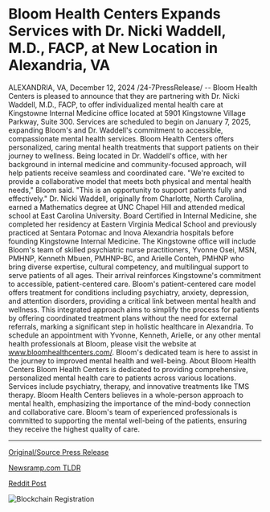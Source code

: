 # Bloom Health Centers Expands Services with Dr. Nicki Waddell, M.D., FACP, at New Location in Alexandria, VA

ALEXANDRIA, VA, December 12, 2024 /24-7PressRelease/ -- Bloom Health Centers is pleased to announce that they are partnering with Dr. Nicki Waddell, M.D., FACP, to offer individualized mental health care at Kingstowne Internal Medicine office located at 5901 Kingstowne Village Parkway, Suite 300. Services are scheduled to begin on January 7, 2025, expanding Bloom's and Dr. Waddell's commitment to accessible, compassionate mental health services.  Bloom Health Centers offers personalized, caring mental health treatments that support patients on their journey to wellness. Being located in Dr. Waddell's office, with her background in internal medicine and community-focused approach, will help patients receive seamless and coordinated care.   "We're excited to provide a collaborative model that meets both physical and mental health needs," Bloom said. "This is an opportunity to support patients fully and effectively."  Dr. Nicki Waddell, originally from Charlotte, North Carolina, earned a Mathematics degree at UNC Chapel Hill and attended medical school at East Carolina University. Board Certified in Internal Medicine, she completed her residency at Eastern Virginia Medical School and previously practiced at Sentara Potomac and Inova Alexandria hospitals before founding Kingstowne Internal Medicine.  The Kingstowne office will include Bloom's team of skilled psychiatric nurse practitioners, Yvonne Osei, MSN, PMHNP, Kenneth Mbuen, PMHNP-BC, and Arielle Conteh, PMHNP who bring diverse expertise, cultural competency, and multilingual support to serve patients of all ages. Their arrival reinforces Kingstowne's commitment to accessible, patient-centered care.  Bloom's patient-centered care model offers treatment for conditions including psychiatry, anxiety, depression, and attention disorders, providing a critical link between mental health and wellness.  This integrated approach aims to simplify the process for patients by offering coordinated treatment plans without the need for external referrals, marking a significant step in holistic healthcare in Alexandria.  To schedule an appointment with Yvonne, Kenneth, Arielle, or any other mental health professionals at Bloom, please visit the website at www.bloomhealthcenters.com/. Bloom's dedicated team is here to assist in the journey to improved mental health and well-being.  About Bloom Health Centers  Bloom Health Centers is dedicated to providing comprehensive, personalized mental health care to patients across various locations. Services include psychiatry, therapy, and innovative treatments like TMS therapy. Bloom Health Centers believes in a whole-person approach to mental health, emphasizing the importance of the mind-body connection and collaborative care. Bloom's team of experienced professionals is committed to supporting the mental well-being of the patients, ensuring they receive the highest quality of care. 

---

[Original/Source Press Release](https://www.24-7pressrelease.com/press-release/516994/bloom-health-centers-expands-services-with-dr-nicki-waddell-md-facp-at-new-location-in-alexandria-va)
                    

[Newsramp.com TLDR](https://newsramp.com/curated-news/bloom-health-centers-partners-with-dr-nicki-waddell-to-expand-mental-health-services/fc953d1fdc643d39f2f41b8ede1206cc) 

 



[Reddit Post](https://www.reddit.com/r/HealthCareNewsInfo/comments/1hcl7s4/bloom_health_centers_partners_with_dr_nicki/) 



![Blockchain Registration](https://cdn.newsramp.app/24-7PressRelease/qrcode/2412/12/larkNA3A.webp)